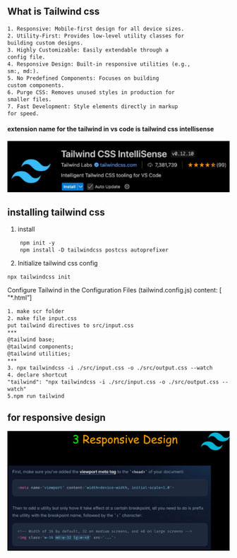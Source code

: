 ## What is Tailwind css
~~~
1. Responsive: Mobile-first design for all device sizes.
2. Utility-First: Provides low-level utility classes for
building custom designs.
3. Highly Customizable: Easily extendable through a
config file.
4. Responsive Design: Built-in responsive utilities (e.g.,
sm:, md:).
5. No Predefined Components: Focuses on building
custom components.
6. Purge CSS: Removes unused styles in production for
smaller files.
7. Fast Development: Style elements directly in markup
for speed.
~~~

#### extension name for the tailwind in vs code is tailwind css intellisense
![alt text](image.png)

## installing tailwind css
1. install
~~~
    npm init -y
    npm install -D tailwindcss postcss autoprefixer
~~~
2. Initialize tailwind css config
~~~
npx tailwindcss init
~~~

Configure Tailwind in the Configuration Files (tailwind.config.js)
content: [ "*.html”] 

~~~
1. make scr folder
2. make file input.css
put tailwind directives to src/input.css
*** 
@tailwind base;
@tailwind components;
@tailwind utilities;
***
3. npx tailwindcss -i ./src/input.css -o ./src/output.css --watch
4. declare shortcut 
"tailwind": "npx tailwindcss -i ./src/input.css -o ./src/output.css --watch"
5.npm run tailwind
~~~

## for responsive design
![alt text](image-1.png)